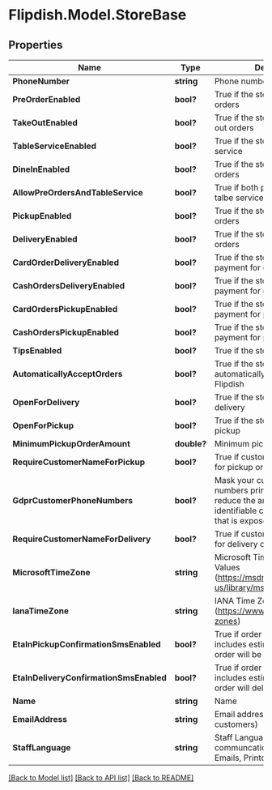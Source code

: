 # Flipdish.Model.StoreBase
## Properties

Name | Type | Description | Notes
------------ | ------------- | ------------- | -------------
**PhoneNumber** | **string** | Phone number | [optional] 
**PreOrderEnabled** | **bool?** | True if the store accepts pre-orders | [optional] 
**TakeOutEnabled** | **bool?** | True if the store accepts take-out orders | [optional] 
**TableServiceEnabled** | **bool?** | True if the store has table service | [optional] 
**DineInEnabled** | **bool?** | True if the store accepts dine-in orders | [optional] 
**AllowPreOrdersAndTableService** | **bool?** | True if both pre-orders and talbe service can be enabled | [optional] 
**PickupEnabled** | **bool?** | True if the store accepts pickup orders | [optional] 
**DeliveryEnabled** | **bool?** | True if the store accepts delivery orders | [optional] 
**CardOrderDeliveryEnabled** | **bool?** | True if the store accepts card payment for delivery orders | [optional] 
**CashOrdersDeliveryEnabled** | **bool?** | True if the store accepts cash payment for delivery orders | [optional] 
**CardOrdersPickupEnabled** | **bool?** | True if the store accepts card payment for pickup orders | [optional] 
**CashOrdersPickupEnabled** | **bool?** | True if the store accepts cash payment for pickup orders | [optional] 
**TipsEnabled** | **bool?** | True if the store accepts tips | [optional] 
**AutomaticallyAcceptOrders** | **bool?** | True if the stores orders are automatically accepted in Flipdish | [optional] 
**OpenForDelivery** | **bool?** | True if the store is open for delivery | [optional] 
**OpenForPickup** | **bool?** | True if the store is open for pickup | [optional] 
**MinimumPickupOrderAmount** | **double?** | Minimum pickup order amount | [optional] 
**RequireCustomerNameForPickup** | **bool?** | True if customer name required for pickup orders | [optional] 
**GdprCustomerPhoneNumbers** | **bool?** | Mask your customers phone numbers printed on receipts and reduce the amout of personally identifiable customer information that is exposed. | [optional] 
**RequireCustomerNameForDelivery** | **bool?** | True if customer name required for delivery orders | [optional] 
**MicrosoftTimeZone** | **string** | Microsoft Time Zone Index Values (https://msdn.microsoft.com/en-us/library/ms912391) | [optional] 
**IanaTimeZone** | **string** | IANA Time Zone (https://www.iana.org/time-zones) | [optional] 
**EtaInPickupConfirmationSmsEnabled** | **bool?** | True if order confirmation sms includes estimated time when order will be ready for collection | [optional] 
**EtaInDeliveryConfirmationSmsEnabled** | **bool?** | True if order confirmation sms includes estimated time when order will delivered | [optional] 
**Name** | **string** | Name | [optional] 
**EmailAddress** | **string** | Email address (visible to customers) | [optional] 
**StaffLanguage** | **string** | Staff Language (used for communcation with the staff)  Emails, Printouts etc | [optional] 

[[Back to Model list]](../README.md#documentation-for-models) [[Back to API list]](../README.md#documentation-for-api-endpoints) [[Back to README]](../README.md)

